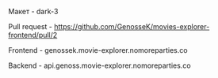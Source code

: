 Макет - dark-3

Pull request - https://github.com/GenosseK/movies-explorer-frontend/pull/2

Frontend - genossek.movie-explorer.nomoreparties.co

Backend - api.genoss.movie-explorer.nomoreparties.co